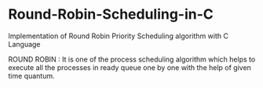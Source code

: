 # Round-Robin-Scheduling-in-C
 Implementation of Round Robin Priority Scheduling algorithm with C Language

ROUND ROBIN : It is one of the process scheduling algorithm which helps to execute all the processes in ready queue one by one with
              the help of given time quantum.
              
